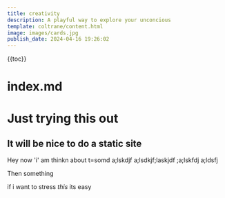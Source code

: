 ```yaml
---
title: creativity
description: A playful way to explore your unconcious
template: coltrane/content.html
image: images/cards.jpg
publish_date: 2024-04-16 19:26:02
---
```

{{toc}}

# index.md
# Just trying this out
## It will be nice to do a static site

Hey now 'i' am thinkn about t=somd a;lskdjf a;lsdkjf;laskjdf ;a;lskfdj a;ldsfj

Then something

if i want to stress *this* its easy